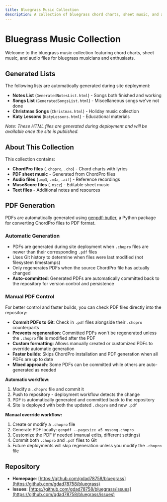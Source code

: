 ```yaml
---
title: Bluegrass Music Collection
description: A collection of bluegrass chord charts, sheet music, and audio files
---
```


# Bluegrass Music Collection

Welcome to the bluegrass music collection featuring chord charts, sheet music, and audio files for bluegrass musicians and enthusiasts.

## Generated Lists

The following lists are automatically generated during site deployment:

- **Notes List** (`GeneratedNotesList.html`) - Songs both finished and working
- **Songs List** (`GeneratedSongsList.html`) - Miscellaneous songs we've not done  
- **Christmas Songs** (`Christmas.html`) - Holiday music collection
- **Katy Lessons** (`KatyLessons.html`) - Educational materials

*Note: These HTML files are generated during deployment and will be available once the site is published.*

## About This Collection

This collection contains:
- **ChordPro files** (`.chopro`, `.cho`) - Chord charts with lyrics
- **PDF sheet music** - Generated from ChordPro files
- **Audio files** (`.mp3`, `.m4a`, `.aif`) - Reference recordings
- **MuseScore files** (`.mscz`) - Editable sheet music
- **Text files** - Additional notes and resources

## PDF Generation

PDFs are automatically generated using [genpdf-butler](https://github.com/TuesdayUkes/genpdf-butler), a Python package for converting ChordPro files to PDF format.

### Automatic Generation
- PDFs are generated during site deployment when `.chopro` files are newer than their corresponding `.pdf` files
- Uses Git history to determine when files were last modified (not filesystem timestamps)
- Only regenerates PDFs when the source ChordPro file has actually changed
- **Auto-committed**: Generated PDFs are automatically committed back to the repository for version control and persistence

### Manual PDF Control
For better control and faster builds, you can check PDF files directly into the repository:

- **Commit PDFs to Git**: Check in `.pdf` files alongside their `.chopro` counterparts
- **Prevents regeneration**: Committed PDFs won't be regenerated unless the `.chopro` file is modified after the PDF
- **Custom formatting**: Allows manually created or customized PDFs to override automatic generation
- **Faster builds**: Skips ChordPro installation and PDF generation when all PDFs are up to date
- **Mixed approach**: Some PDFs can be committed while others are auto-generated as needed

**Automatic workflow:**
1. Modify a `.chopro` file and commit it
2. Push to repository - deployment workflow detects the change
3. PDF is automatically generated and committed back to the repository
4. Site is deployed with both the updated `.chopro` and new `.pdf`

**Manual override workflow:**
1. Create or modify a `.chopro` file
2. Generate PDF locally: `genpdf --pagesize a5 mysong.chopro`
3. Customize the PDF if needed (manual edits, different settings)
4. Commit both `.chopro` and `.pdf` files to Git
5. Future deployments will skip regeneration unless you modify the `.chopro` file

## Repository

- **Homepage**: [https://github.com/gdad78758/bluegrass](https://github.com/gdad78758/bluegrass)
- **Issues**: [https://github.com/gdad78758/bluegrass/issues](https://github.com/gdad78758/bluegrass/issues)
